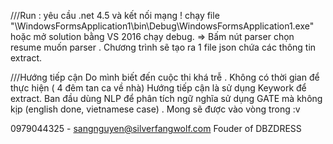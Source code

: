 ///Run : yêu cầu .net 4.5 và kết nối mạng !
chạy file "\WindowsFormsApplication1\bin\Debug\WindowsFormsApplication1.exe"
hoặc mở solution bằng VS 2016 chạy debug.
=> Bấm nút parser chọn resume muốn parser . Chương trình sẽ tạo ra 1 file json chứa các thông tin extract.

///Hướng tiếp cận
Do mình biết đến cuộc thi khá trễ . Không có thời gian để thực hiện ( 4 đêm tan ca về nhà)
Hướng tiếp cận là sử dụng Keywork để extract. Ban đầu dùng NLP để phân tích ngữ nghĩa sử dụng GATE mà không kịp (english done, vietnamese case) .
Mong sẽ được vào vòng trong :v 

0979044325 - sangnguyen@silverfangwolf.com Fouder of DBZDRESS
